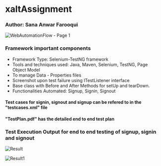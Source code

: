 # xaltAssignment

### Author: Sana Anwar Farooqui
   
  ![WebAutomationFlow - Page 1](https://github.com/user-attachments/assets/43fedcf1-272a-449f-a64e-6a7bc4c0405b)

### Framework important components
- Framework Type: Selenium-TestNG framework
 - Tools and techniques used: Java, Maven, Selenium, TestNG, Page Object Model
 - To manage Data - Properties files
 - Screenshot upon test failure using ITestListener interface
 - Base class with Before and After Methods for setUp and tearDown.
 -  Functionalities Automated: Signup, Signin, Signout
   
#### Test cases for signin, signout and signup can be refered to in the "testcases.xml" file
#### "TestPlan.pdf" has the detailed end to end test plan

### Test Execution Output for end to end testing of signup, signin and signout

![Result](https://github.com/user-attachments/assets/10404423-746e-4589-9ca5-3a7d533a43c9)

![Result1](https://github.com/user-attachments/assets/a6bffa7c-76b2-451c-84e2-a9fdf0af0772)





